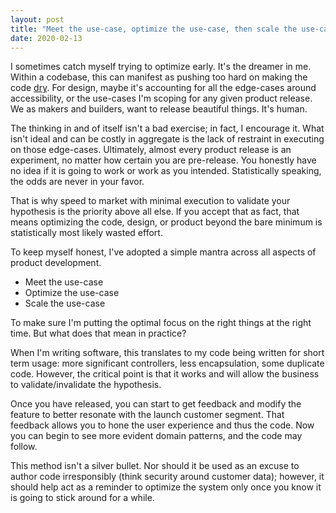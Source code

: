 ```yaml
---
layout: post
title: "Meet the use-case, optimize the use-case, then scale the use-case" 
date: 2020-02-13
---
```

I sometimes catch myself trying to optimize early. It's the dreamer in me.  Within a codebase, this can manifest as pushing too hard on making the code [dry](https://en.wikipedia.org/wiki/Don%27t_repeat_yourself).  For design, maybe it's accounting for all the edge-cases around accessibility, or the use-cases I'm scoping for any given product release.  We as makers and builders, want to release beautiful things. It's human.

The thinking in and of itself isn't a bad exercise; in fact, I encourage it.  What isn't ideal and can be costly in aggregate is the lack of restraint in executing on those edge-cases.  Ultimately, almost every product release is an experiment, no matter how certain you are pre-release.  You honestly have no idea if it is going to work or work as you intended.  Statistically speaking, the odds are never in your favor.  

That is why speed to market with minimal execution to validate your hypothesis is the priority above all else.  If you accept that as fact, that means optimizing the code, design, or product beyond the bare minimum is statistically most likely wasted effort.  

To keep myself honest, I've adopted a simple mantra across all aspects of product development. 

* Meet the use-case 
* Optimize the use-case 
* Scale the use-case 

To make sure I'm putting the optimal focus on the right things at the right time.  But what does that mean in practice?  

When I'm writing software, this translates to my code being written for short term usage: more significant controllers, less encapsulation, some duplicate code.  However, the critical point is that it works and will allow the business to validate/invalidate the hypothesis. 

Once you have released, you can start to get feedback and modify the feature to better resonate with the launch customer segment.  That feedback allows you to hone the user experience and thus the code.  Now you can begin to see more evident domain patterns, and the code may follow.

This method isn't a silver bullet.  Nor should it be used as an excuse to author code irresponsibly (think security around customer data); however, it should help act as a reminder to optimize the system only once you know it is going to stick around for a while.  
